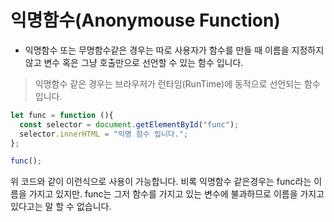 # 익명함수(Anonymouse Function)

* 익명함수 또는 무명함수같은 경우는 따로 사용자가 함수를 만들 때 이름을 지정하지 않고 변수 혹은 그냥 호출만으로 선언할 수 있는 함수 입니다. 

> 익명함수 같은 경우는 브라우저가 런타임(RunTime)에 동적으로 선언되는 함수입니다.

```javascript
let func = function (){
  const selector = document.getElementById("func");
  selector.innerHTML = "익명 함수 입니다.";
};

func();
```
위 코드와 같이 이런식으로 사용이 가능합니다. 비록 익명함수 같은경우는 func라는 이름을 가지고 있지만. func는 그저 함수를 가지고 있는 변수에 불과하므로 이름을 가지고 있다고는 말 할 수 없습니다.